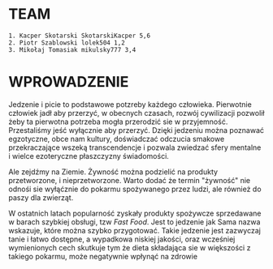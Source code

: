 # TEAM

    1. Kacper Skotarski SkotarskiKacper 5,6
    2. Piotr Szablowski lolek504 1,2
    3. Mikołaj Tomasiak mikulsky777 3,4

# WPROWADZENIE

Jedzenie i picie to podstawowe potzreby każdego człowieka.
Pierwotnie człowiek jadł aby przerzyć, w obecnych czasach, rozwój cywilizacji pozwolił żeby ta pierwotna potrzeba mogła przerodzić sie w przyjemność. Przestaliśmy jeść wyłącznie aby przerzyć. Dzięki jedzeniu można poznawać egzotyczne, obce nam kultury, doświadczać odczucia smakowe przekraczające wszeką transcendencje i pozwala zwiedzać sfery mentalne i wielce ezoteryczne płaszczyzny świadomości.

Ale zejdźmy na Ziemie. Żywność można podzielić na produkty przetworzone, i nieprzetworzone. Warto dodać że termin "żywność" nie odnośi sie wyłąćznie do pokarmu spożywanego przez ludzi, ale również do paszy dla zwierząt.

W ostatnich latach popularność zyskały produkty spożywcze sprzedawane w barach szybkiej obsługi, tzw *Fast Food*. Jest to jedzenie jak Sama nazwa wskazuje, które można szybko przygotować. Takie jedzenie jest zazwyczaj tanie i łatwo dostępne, a wypadkowa niskiej jakości, oraz wcześniej wymienionych cech skutkuje tym że dieta składająca sie w większości z takiego pokarmu, może negatywnie wpłynąć na zdrowie

